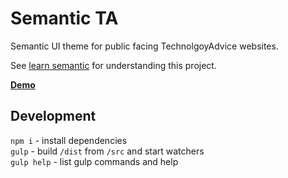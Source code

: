 Semantic TA
===========

Semantic UI theme for public facing TechnolgoyAdvice websites.

See [learn semantic](http://learnsemantic.com/) for understanding this project.

**[Demo](http://technologyadvice.github.io/semantic-ta/)**

## Development

`npm i` - install dependencies  
`gulp` - build `/dist` from `/src` and start watchers  
`gulp help` - list gulp commands and help
